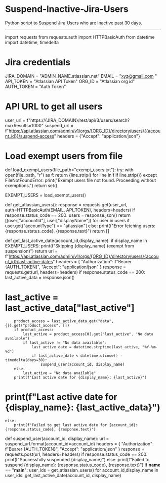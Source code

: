 # Suspend-Inactive-Jira-Users
Python script to Suspend Jira Users who are inactive past 30 days.
_______________________________________________________________________

import requests
from requests.auth import HTTPBasicAuth
from datetime import datetime, timedelta

# Jira credentials
JIRA_DOMAIN = "ADMIN_NAME.atlassian.net"
EMAIL = "xyz@gmail.com "
API_TOKEN = "Atlassian API Token"
ORG_ID = "Atlassian org id"
AUTH_TOKEN = "Auth Token"
# API URL to get all users
user_url   = f"https://{JIRA_DOMAIN}/rest/api/3/users/search?maxResults=1000"
suspend_url = f"https://api.atlassian.com/admin/v1/orgs/{ORG_ID}/directory/users/{{account_id}}/suspend-access"
headers = {"Accept": "application/json"}

# Load exempt users from file
def load_exempt_users(file_path="exempt_users.txt"):
    try:
        with open(file_path, "r") as f:
            return {line.strip() for line in f if line.strip()}
    except FileNotFoundError:
        print("Exempt users file not found. Proceeding without exemptions.")
        return set()

EXEMPT_USERS = load_exempt_users()

def get_atlassian_users():
    response = requests.get(user_url, auth=HTTPBasicAuth(EMAIL, API_TOKEN), headers=headers)
    if response.status_code == 200:
        users = response.json()
        return [(user["accountId"], user["displayName"]) for user in users if user.get("accountType") == "atlassian"]
    else:
        print(f"Error fetching users: {response.status_code}, {response.text}")
        return []

def get_last_active_date(account_id,display_name):
    if display_name in EXEMPT_USERS:
        print(f"Skipping {display_name} (exempt from suspension)")
        return
    url = f"https://api.atlassian.com/admin/v1/orgs/{ORG_ID}/directory/users/{account_id}/last-active-dates"
    headers = {
        "Authorization": f"Bearer {AUTH_TOKEN}",
        "Accept": "application/json"
    }
    response = requests.get(url, headers=headers)
    if response.status_code == 200:
        last_active_data = response.json()
#        last_active = last_active_data["last_active"]
        product_access = last_active_data.get("data", {}).get("product_access", [])
        if product_access:
            last_active = product_access[0].get("last_active", "No data available")
            if last_active != "No data available":
                last_active_date = datetime.strptime(last_active, "%Y-%m-%d")
                if last_active_date < datetime.utcnow() - timedelta(days=30):
                    suspend_user(account_id, display_name)
        else:
            last_active = "No data available"
        print(f"Last active date for {display_name}: {last_active}")
#        print(f"Last active date for {display_name}: {last_active_data}")
    else:
        print(f"Failed to get last active date for {account_id}: {response.status_code}, {response.text}")
def suspend_user(account_id, display_name):
    url = suspend_url.format(account_id=account_id)
    headers = {
        "Authorization": f"Bearer {AUTH_TOKEN}",
        "Accept": "application/json"
    }
    response = requests.post(url, headers=headers)
    if response.status_code == 200:
        print(f"Successfully suspended {display_name}")
    else:
        print(f"Failed to suspend {display_name}: {response.status_code}, {response.text}")
if __name__ == "__main__":
    user_ids = get_atlassian_users()
    for account_id,display_name in user_ids:
        get_last_active_date(account_id, display_name)



